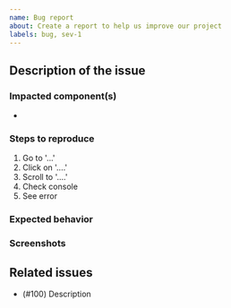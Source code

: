 ```yaml
---
name: Bug report
about: Create a report to help us improve our project
labels: bug, sev-1
---
```


<!-- Hello! Please read the [Contributing Guidelines](CONTRIBUTING.md) before submitting an issue. -->

## Description of the issue

<!-- A clear and concise description of what the bug is. -->

### Impacted component(s)

- 

### Steps to reproduce

1. Go to '...'
2. Click on '....'
3. Scroll to '....'
4. Check console
5. See error

### Expected behavior

<!-- A clear and concise description of what you expected to happen. -->

### Screenshots

<!-- If applicable, add screenshots to help demonstrate the issue. -->

## Related issues

- (#100) Description

<!-- 
  Please update the labels for this component to reflect the topic of the issue: accessibility, doc / demo, functionality, integration, styles-only, tests, tools.
  
  Note also the severity level; all new issues default to severity level 1 which is low priority.  If you feel this issue deserves more attention, please set the label to sev-2 or sev-3.
-->
